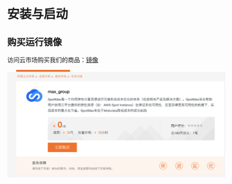 # 安装与启动

## 购买运行镜像

访问云市场购买我们的商品：[镜像](https://market.aliyun.com/products/52732002/cmjj00040459.html)

![](../../.gitbook/assets/image%20%28125%29.png)

## 

